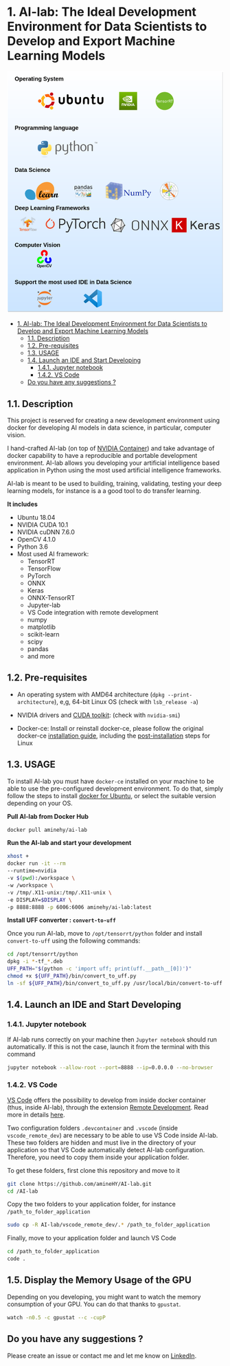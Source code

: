 # 1. AI-lab: The Ideal Development Environment for Data Scientists to Develop and Export Machine Learning Models


![All in one solution for data science](AI-lab_logos.png)

<!-- TOC -->

- [1. AI-lab: The Ideal Development Environment for Data Scientists to Develop and Export Machine Learning Models](#1-ai-lab-the-ideal-development-environment-for-data-scientists-to-develop-and-export-machine-learning-models)
	- [1.1. Description](#11-description)
	- [1.2. Pre-requisites](#12-pre-requisites)
	- [1.3. USAGE](#13-usage)
	- [1.4. Launch an IDE and Start Developing](#14-launch-an-ide-and-start-developing)
		- [1.4.1. Jupyter notebook](#141-jupyter-notebook)
		- [1.4.2. VS Code](#142-vs-code)
	- [Do you have any suggestions ?](#do-you-have-any-suggestions-)

<!-- /TOC -->
## 1.1. Description

This project is reserved for creating a new development environment using docker for developing AI models in data science, in particular, computer vision.

I hand-crafted AI-lab (on top of [NVIDIA Container](https://ngc.nvidia.com/catalog/containers/nvidia:tensorrt)) and take advantage of docker capability to have a reproducible and portable development environment. AI-lab allows you developing your artificial intelligence based application in Python using the most used artificial intelligence frameworks.

AI-lab is meant to be used to building, training, validating, testing your deep learning models, for instance is a a good tool to do transfer learning.

**It includes**

- Ubuntu 18.04
- NVIDIA CUDA 10.1
- NVIDIA cuDNN 7.6.0
- OpenCV 4.1.0
- Python 3.6
- Most used AI framework:
  - TensorRT
  - TensorFlow
  - PyTorch
  - ONNX
  - Keras
  - ONNX-TensorRT
  - Jupyter-lab
  - VS Code integration with remote development
  - numpy
  - matplotlib
  - scikit-learn
  - scipy
  - pandas
  - and more

## 1.2. Pre-requisites

* An operating system with AMD64 architecture (`dpkg --print-architecture`), e,g, 64-bit Linux OS (check with `lsb_release -a`)
  
*  NVIDIA drivers and [CUDA toolkit](https://developer.nvidia.com/cuda-downloads): (check with `nvidia-smi`)

* Docker-ce: Install or reinstall docker-ce, please follow the original docker-ce [installation guide](https://docs.docker.com/install/linux/docker-ce/ubuntu/), including the [post-installation](https://docs.docker.com/install/linux/linux-postinstall/) steps for Linux


## 1.3. USAGE

To install AI-lab you must have `docker-ce` installed on your machine to be able to use the pre-configured development environment. To do that, simply follow the steps to install [docker for Ubuntu](https://docs.docker.com/install/linux/docker-ce/ubuntu/), or select the suitable version depending on your OS.

**Pull AI-lab from Docker Hub**

```bash
docker pull aminehy/ai-lab
```

**Run the AI-lab and start your development**
 
``` bash
xhost +
docker run -it --rm 
--runtime=nvidia 
-v $(pwd):/workspace \
-w /workspace \
-v /tmp/.X11-unix:/tmp/.X11-unix \
-e DISPLAY=$DISPLAY \
-p 8888:8888 -p 6006:6006 aminehy/ai-lab:latest
```

**Install UFF converter : `convert-to-uff`**

Once you run AI-lab, move to `/opt/tensorrt/python` folder and install `convert-to-uff` using the following commands:

```bash
cd /opt/tensorrt/python
dpkg -i *-tf_*.deb
UFF_PATH="$(python -c 'import uff; print(uff.__path__[0])')"
chmod +x ${UFF_PATH}/bin/convert_to_uff.py
ln -sf ${UFF_PATH}/bin/convert_to_uff.py /usr/local/bin/convert-to-uff
```

## 1.4. Launch an IDE and Start Developing

### 1.4.1. Jupyter notebook

If AI-lab runs correctly on your machine then `Jupyter notebook` should run automatically. If this is not the case, launch it from the terminal with this command

```bash
jupyter notebook --allow-root --port=8888 --ip=0.0.0.0 --no-browser
```

### 1.4.2. VS Code


[VS Code](https://code.visualstudio.com/) offers the possibility to develop from inside docker container (thus, inside AI-lab), through the extension [Remote Development](https://marketplace.visualstudio.com/items?itemName=ms-vscode-remote.vscode-remote-extensionpack). Read more in details [here](https://code.visualstudio.com/docs/remote/containers).

Two configuration folders `.devcontainer` and `.vscode` (inside `vscode_remote_dev`) are necessary to be able to use VS Code inside AI-lab. These two folders are hidden and must live in the directory of your application so that VS Code automatically detect AI-lab configuration. Therefore, you need to copy them inside your application folder.

To get these folders, first clone this repository and move to it

```bash
git clone https://github.com/amineHY/AI-lab.git
cd /AI-lab
```

Copy the two folders to your application folder, for instance `/path_to_folder_application`

``` bash
sudo cp -R AI-lab/vscode_remote_dev/.* /path_to_folder_application
```

Finally, move to your application folder and launch VS Code

```bash
cd /path_to_folder_application
code .
 ```

## 1.5. Display the Memory Usage of the GPU

Depending on you developing, you might want to watch the memory consumption of your GPU. You can do that thanks to `gpustat`.

```bash
watch -n0.5 -c gpustat --c -cupP
```

## Do you have any suggestions ?

Please create an issue or contact me and let me know on [LinkedIn](https://www.linkedin.com/in/aminehy/).